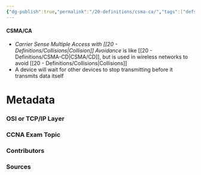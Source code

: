 ```yaml
---
{"dg-publish":true,"permalink":"/20-definitions/csma-ca/","tags":["defs_ccna"]}
---
```


#### CSMA/CA
- *Carrier Sense Multiple Access with [[20 - Definitions/Collisions\|Collision]] Avoidance* is like [[20 - Definitions/CSMA-CD\|CSMA/CD]], but is used in wireless networks to avoid [[20 - Definitions/Collisions\|Collisions]]
- A device will wait for other devices to stop transmitting before it transmits data itself

# Metadata
### OSI or TCP/IP Layer

### CCNA Exam Topic

### Contributors

### Sources

